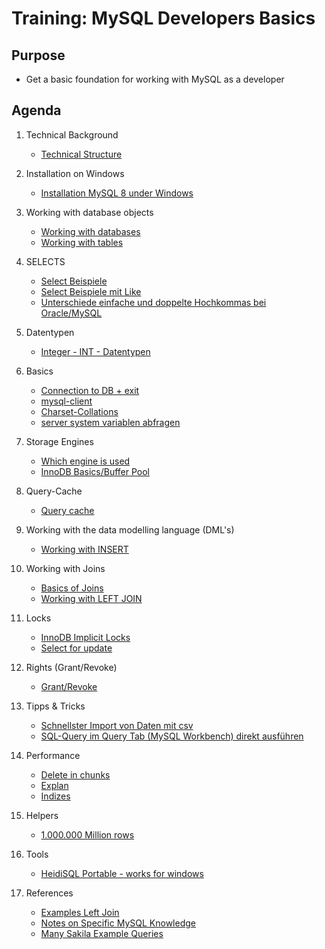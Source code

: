 # Training: MySQL Developers Basics 

## Purpose 

  * Get a basic foundation for working with MySQL as a developer 

## Agenda 

  1. Technical Background 
     * [Technical Structure](/technical-background/basics.md)
  1. Installation on Windows 
     * [Installation MySQL 8 under Windows](installation-mysql-windows-8.md)
  
  1. Working with database objects 
     * [Working with databases](/database-objects/databases.md) 
     * [Working with tables](/database-objects/tables.md) 
 
  1. SELECTS 
     * [Select Beispiele](table-select.md) 
     * [Select Beispiele mit Like](select-like.md)
     * [Unterschiede einfache und doppelte Hochkommas bei Oracle/MySQL](unterschiede-hochkommas-mysql-oracle.md)
 
  1. Datentypen 
     * [Integer - INT - Datentypen](int.md)
 
  1. Basics 
     * [Connection to DB + exit](/basics/connection-db.md) 
     * [mysql-client](mysql-client.md) 
     * [Charset-Collations](basic/charset-collation.md)
     * [server system variablen abfragen](server-system-variables.md) 
     
  1. Storage Engines 
     * [Which engine is used](storage-engine-used.md) 
     * [InnoDB Basics/Buffer Pool](/basics/innodb.md)
     
  1. Query-Cache 
     * [Query cache](/basics/query-cache.md) 
     
  1. Working with the data modelling language (DML's)
     * [Working with INSERT](/data-modelling-commands/insert.md)
     
  1. Working with Joins 
     * [Basics of Joins](joins/overview.md) 
     * [Working with LEFT JOIN](/joins/left-join.md)
     
  1. Locks  
     * [InnoDB Implicit Locks](/locks/innodb-implicit-locks.md)
     * [Select for update](/locks/select-for-update.md)
     
  1. Rights (Grant/Revoke) 
     * [Grant/Revoke](/rights/grant-revoke.md)
   
  1. Tipps & Tricks 
     * [Schnellster Import von Daten mit csv](/tricks/load-datainfile.txt)
     * [SQL-Query im Query Tab (MySQL Workbench) direkt ausführen](workbench-strg-enter.md)
     
  1. Performance 
     * [Delete in chunks](delete-in-chunks.md)
     * [Explan](explain.md) 
     * [Indizes](indexes.md)
   
  1. Helpers 
     * [1.000.000 Million rows](/helpers/create-dummy-data.md)
  
  1. Tools 
     * [HeidiSQL Portable - works for windows](https://www.heidisql.com/download.php?download=portable-64)
  
  1. References 
     * [Examples Left Join](https://www.quackit.com/mysql/examples/mysql_left_join.cfm)
     * [Notes on Specific MySQL Knowledge](https://www.burnison.ca/notes)
     * [Many Sakila Example Queries](https://github.com/ashok-bidani/MySQL-Sakila-queries-and-joins)
     
  
